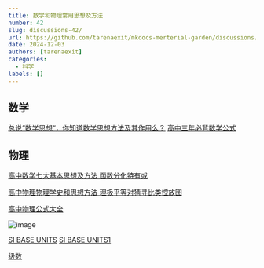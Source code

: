 ```yaml
---
title: 数学和物理常用思想及方法
number: 42
slug: discussions-42/
url: https://github.com/tarenaexit/mkdocs-merterial-garden/discussions/42
date: 2024-12-03
authors: [tarenaexit]
categories: 
  - 科学
labels: []
---
```


## 数学

[总说“数学思想“，你知道数学思想方法及其作用么？](https://blog.sciencenet.cn/blog-528739-1258542.html)
[高中三年必背数学公式](https://zhuanlan.zhihu.com/p/180443696)

## 物理

[高中数学七大基本思想及方法 函数分化特有或](https://zhuanlan.zhihu.com/p/79109805)


[高中物理物理学史和思想方法 理极平等对猜寻比类控放图](https://zhuanlan.zhihu.com/p/474504794)

[高中物理公式大全](https://zhuanlan.zhihu.com/p/84025219)

![image](https://cdn.ccsyue.com/picx-images-hosting/master/20241208/image.7i0fm4du7t.webp)

[SI BASE UNITS](https://doi.org/10.6028/NIST.SP.1247)  [SI BASE UNITS1](https://nvlpubs.nist.gov/nistpubs/SpecialPublications/NIST.SP.1247.pdf)

[级数](http://www.hawaii.hawaii.edu/math/Courses/Math100/Chapter0/Prefix.htm)

<script src="https://giscus.app/client.js"
	data-repo="tarenaexit/mkdocs-merterial-garden"
	data-repo-id="RR_kgDOL4wNPw"
	data-mapping="number"
	data-term="42"
	data-reactions-enabled="1"
	data-emit-metadata="0"
	data-input-position="bottom"
	data-theme="light"
	data-lang="zh-CN"
	crossorigin="anonymous"
	async>
</script>
